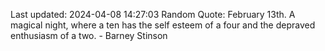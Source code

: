 Last updated: 2024-04-08 14:27:03
Random Quote: February 13th. A magical night, where a ten has the self esteem of a four and the depraved enthusiasm of a two. - Barney Stinson